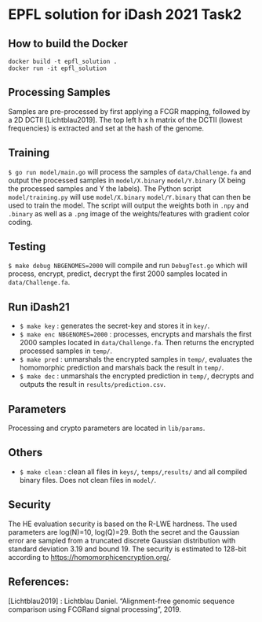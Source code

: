 # EPFL solution for iDash 2021 Task2

## How to build the Docker

```
docker build -t epfl_solution .
docker run -it epfl_solution
```

## Processing Samples

Samples are pre-processed by first applying a FCGR mapping, followed by a 2D DCTII [Lichtblau2019].
The top left h x h matrix of the DCTII (lowest frequencies) is extracted and set at the hash of the genome.

## Training

`$ go run model/main.go` will process the samples of `data/Challenge.fa` and output the processed samples in `model/X.binary` `model/Y.binary` (X being the processed samples and Y the labels).
The Python script `model/training.py` will use `model/X.binary` `model/Y.binary` that can then be used to train the model.
The script will output the weights both in `.npy` and `.binary` as well as a `.png` image of the weights/features with gradient color coding.

## Testing
`$ make debug NBGENOMES=2000` will compile and run `DebugTest.go` which will process, encrypt, predict, decrypt the first 2000 samples located in `data/Challenge.fa`.

## Run iDash21
- `$ make key` : generates the secret-key and stores it in `key/`.
- `$ make enc NBGENOMES=2000` : processes,  encrypts and marshals the first 2000 samples located in `data/Challenge.fa`. Then returns the encrypted processed samples in `temp/`.
- `$ make pred` : unmarshals the encrypted samples in  `temp/`, evaluates the homomorphic prediction and marshals back the result in `temp/`.
- `$ make dec` : unmarshals the encrypted prediction in `temp/`, decrypts and outputs the result in `results/prediction.csv`.

## Parameters
Processing and crypto parameters are located in `lib/params`.

## Others
- `$ make clean` : clean all files in `keys/`, `temps/`,`results/` and all compiled binary files. Does not clean files in `model/`.

## Security
The HE evaluation security is based on the R-LWE hardness. The used parameters are log(N)=10, log(Q)=29. Both the secret and the Gaussian error are sampled from a truncated discrete Gaussian distribution with standard deviation 3.19 and bound 19. The security is estimated to 128-bit according to https://homomorphicencryption.org/.


## References:
[Lichtblau2019] : Lichtblau Daniel. “Alignment-free genomic sequence comparison using FCGRand signal processing”, 2019.
